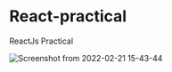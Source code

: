 # React-practical
ReactJs Practical

![Screenshot from 2022-02-21 15-43-44](https://user-images.githubusercontent.com/97083916/154936759-0a18ad7c-27e8-4563-904e-d8025b852407.png)
